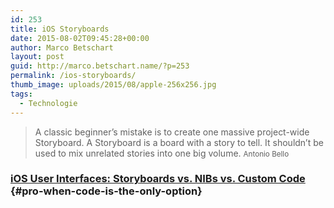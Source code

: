 ```yaml
---
id: 253
title: iOS Storyboards
date: 2015-08-02T09:45:28+00:00
author: Marco Betschart
layout: post
guid: http://marco.betschart.name/?p=253
permalink: /ios-storyboards/
thumb_image: uploads/2015/08/apple-256x256.jpg
tags:
  - Technologie
---
```

> A classic beginner’s mistake is to create one massive project-wide Storyboard. A Storyboard is a board with a story to tell. It shouldn&#8217;t be used to mix unrelated stories into one big volume. <small>Antonio Bello</small>

### [iOS User Interfaces: Storyboards vs. NIBs vs. Custom Code](http://www.toptal.com/ios/ios-user-interfaces-storyboards-vs-nibs-vs-custom-code) {#pro-when-code-is-the-only-option}
